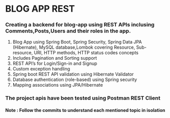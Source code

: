 # BLOG APP REST 
### Creating a backend for blog-app using REST APIs inclusing Comments,Posts,Users and their roles in the app.

1. Blog App using Spring Boot, Spring Security, Spring Data JPA (Hibernate), MySQL database,Lombok
 covering Resource, Sub-resource, URI, HTTP methods, HTTP status codes concepts
2. Includes Pagination and Sorting support
3. REST API’s for Login/Sign-in and Signup
4. Custom exception handling 
5. Spring boot REST API validation using Hibernate Validator
6. Database authentication (role-based) using Spring security
7. Mapping associations using JPA/Hibernate

### The project apis have been tested using Postman REST Client
#### Note : Follow the commits to understand each mentioned topic in isolation
